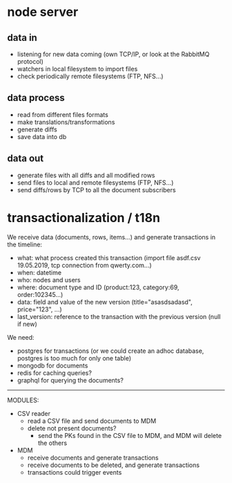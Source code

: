 # node server

## data in
- listening for new data coming (own TCP/IP, or look at the RabbitMQ protocol)
- watchers in local filesystem to import files
- check periodically remote filesystems (FTP, NFS...)

## data process
- read from different files formats
- make translations/transformations
- generate diffs
- save data into db

## data out
- generate files with all diffs and all modified rows
- send files to local and remote filesystems (FTP, NFS...)
- send diffs/rows by TCP to all the document subscribers

# transactionalization / t18n

We receive data (documents, rows, items...) and generate transactions in the timeline:
- what: what process created this transaction (import file asdf.csv 19.05.2019, tcp connection from qwerty.com...)
- when: datetime
- who: nodes and users
- where: document type and ID (product:123, category:69, order:102345...)
- data: field and value of the new version (title="asasdsadasd", price="123", ...)
- last_version: reference to the transaction with the previous version (null if new)

We need:
- postgres for transactions (or we could create an adhoc database, postgres is too much for only one table)
- mongodb for documents
- redis for caching queries?
- graphql for querying the documents?



---

MODULES:
- CSV reader
  - read a CSV file and send documents to MDM
  - delete not present documents?
    - send the PKs found in the CSV file to MDM, and MDM will delete the others
- MDM
  - receive documents and generate transactions
  - receive documents to be deleted, and generate transactions
  - transactions could trigger events

